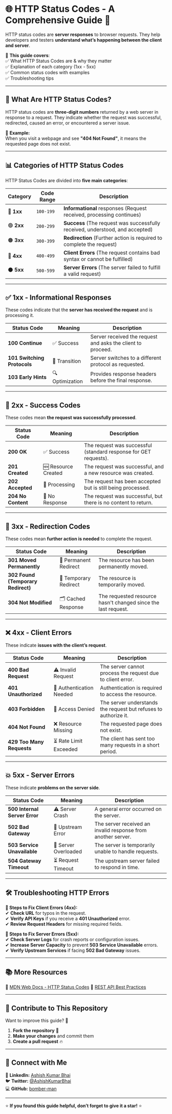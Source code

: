 # 🌐 HTTP Status Codes - A Comprehensive Guide 🚀

HTTP status codes are **server responses** to browser requests. They help developers and testers **understand what’s happening between the client and server**.  

📌 **This guide covers**:  
✅ What HTTP Status Codes are & why they matter  
✅ Explanation of each category (1xx - 5xx)  
✅ Common status codes with examples  
✅ Troubleshooting tips  

---

## 🔹 **What Are HTTP Status Codes?**
HTTP status codes are **three-digit numbers** returned by a web server in response to a request. They indicate whether the request was successful, redirected, caused an error, or encountered a server issue.

🚀 **Example:**  
When you visit a webpage and see **"404 Not Found"**, it means the requested page does not exist.

---

## 📊 **Categories of HTTP Status Codes**
HTTP Status Codes are divided into **five main categories**:

| Category | Code Range | Description |
|----------|-----------|-------------|
| 🔵 **1xx** | `100-199` | **Informational** responses (Request received, processing continues) |
| 🟢 **2xx** | `200-299` | **Success** (The request was successfully received, understood, and accepted) |
| 🟠 **3xx** | `300-399` | **Redirection** (Further action is required to complete the request) |
| 🔴 **4xx** | `400-499` | **Client Errors** (The request contains bad syntax or cannot be fulfilled) |
| ⚫ **5xx** | `500-599` | **Server Errors** (The server failed to fulfill a valid request) |

---

## ✅ **1xx - Informational Responses**
These codes indicate that the **server has received the request** and is processing it.

| Status Code | Meaning | Description |
|-------------|---------|-------------|
| **100 Continue** | ✅ Success | Server received the request and asks the client to proceed. |
| **101 Switching Protocols** | 🔄 Transition | Server switches to a different protocol as requested. |
| **103 Early Hints** | 🔍 Optimization | Provides response headers before the final response. |

---

## 🎯 **2xx - Success Codes**
These codes mean **the request was successfully processed**.

| Status Code | Meaning | Description |
|-------------|---------|-------------|
| **200 OK** | ✅ Success | The request was successful (standard response for GET requests). |
| **201 Created** | 🆕 Resource Created | The request was successful, and a new resource was created. |
| **202 Accepted** | 📌 Processing | The request has been accepted but is still being processed. |
| **204 No Content** | 🚫 No Response | The request was successful, but there is no content to return. |

---

## 🔄 **3xx - Redirection Codes**
These codes mean **further action is needed** to complete the request.

| Status Code | Meaning | Description |
|-------------|---------|-------------|
| **301 Moved Permanently** | 🔀 Permanent Redirect | The resource has been permanently moved. |
| **302 Found (Temporary Redirect)** | 🔀 Temporary Redirect | The resource is temporarily moved. |
| **304 Not Modified** | 🗂️ Cached Response | The requested resource hasn't changed since the last request. |

---

## ❌ **4xx - Client Errors**
These indicate **issues with the client’s request**.

| Status Code | Meaning | Description |
|-------------|---------|-------------|
| **400 Bad Request** | ⚠️ Invalid Request | The server cannot process the request due to client error. |
| **401 Unauthorized** | 🔑 Authentication Needed | Authentication is required to access the resource. |
| **403 Forbidden** | 🚫 Access Denied | The server understands the request but refuses to authorize it. |
| **404 Not Found** | ❌ Resource Missing | The requested page does not exist. |
| **429 Too Many Requests** | ⏳ Rate Limit Exceeded | The client has sent too many requests in a short period. |

---

## 💥 **5xx - Server Errors**
These indicate **problems on the server side**.

| Status Code | Meaning | Description |
|-------------|---------|-------------|
| **500 Internal Server Error** | ⚠️ Server Crash | A general error occurred on the server. |
| **502 Bad Gateway** | 🔄 Upstream Error | The server received an invalid response from another server. |
| **503 Service Unavailable** | 🚧 Server Overloaded | The server is temporarily unable to handle requests. |
| **504 Gateway Timeout** | ⏳ Request Timeout | The upstream server failed to respond in time. |

---

## 🛠 **Troubleshooting HTTP Errors**
**🔹 Steps to Fix Client Errors (4xx):**  
✔ **Check URL** for typos in the request.  
✔ **Verify API Keys** if you receive a **401 Unauthorized** error.  
✔ **Review Request Headers** for missing required fields.  

**🔹 Steps to Fix Server Errors (5xx):**  
✔ **Check Server Logs** for crash reports or configuration issues.  
✔ **Increase Server Capacity** to prevent **503 Service Unavailable** errors.  
✔ **Verify Upstream Services** if facing **502 Bad Gateway** issues.  

---

## 📚 **More Resources**
📖 [MDN Web Docs - HTTP Status Codes](https://developer.mozilla.org/en-US/docs/Web/HTTP/Status) 
📖 [REST API Best Practices](https://restfulapi.net/)  

---

## 📌 **Contribute to This Repository**
Want to improve this guide? 🚀  
1. **Fork the repository** 🍴  
2. **Make your changes** and commit them  
3. **Create a pull request** 🔥  

---

## 💬 **Connect with Me**
💼 **LinkedIn:** [Ashish Kumar Bhai](https://linkedin.com/in/ashish-kumar-bhai-948911176)  
🐦 **Twitter:** [@AshishKumarBhai](https://twitter.com/AshishKumarBhai)  
💻 **GitHub:** [bomber-man](https://github.com/bomber-man)  

---

⭐ **If you found this guide helpful, don’t forget to give it a star!** ⭐  
